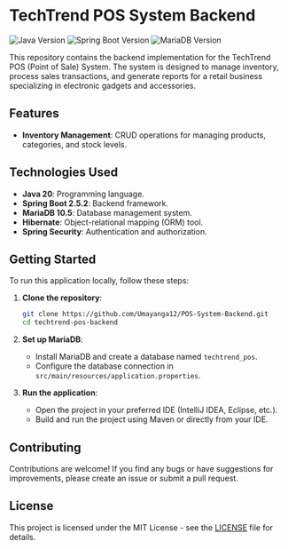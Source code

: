
# TechTrend POS System Backend

![Java Version](https://img.shields.io/badge/Java-11-blue)
![Spring Boot Version](https://img.shields.io/badge/Spring%20Boot-2.5.2-green)
![MariaDB Version](https://img.shields.io/badge/MariaDB-10.5-yellow)

This repository contains the backend implementation for the TechTrend POS (Point of Sale) System. The system is designed to manage inventory, process sales transactions, and generate reports for a retail business specializing in electronic gadgets and accessories.

## Features

- **Inventory Management**: CRUD operations for managing products, categories, and stock levels.

## Technologies Used

- **Java 20**: Programming language.
- **Spring Boot 2.5.2**: Backend framework.
- **MariaDB 10.5**: Database management system.
- **Hibernate**: Object-relational mapping (ORM) tool.
- **Spring Security**: Authentication and authorization.

## Getting Started

To run this application locally, follow these steps:

1. **Clone the repository**:
   ```bash
   git clone https://github.com/Umayanga12/POS-System-Backend.git
   cd techtrend-pos-backend
   ```

2. **Set up MariaDB**:
   - Install MariaDB and create a database named `techtrend_pos`.
   - Configure the database connection in `src/main/resources/application.properties`.

3. **Run the application**:
   - Open the project in your preferred IDE (IntelliJ IDEA, Eclipse, etc.).
   - Build and run the project using Maven or directly from your IDE.

## Contributing

Contributions are welcome! If you find any bugs or have suggestions for improvements, please create an issue or submit a pull request.

## License

This project is licensed under the MIT License - see the [LICENSE](LICENSE) file for details.
